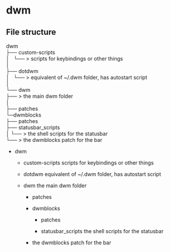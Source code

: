 # dwm

## File structure

dwm  
├── custom-scripts  
│   └── \> scripts for keybindings or other things  
│  
├── dotdwm  
│   └── \> equivalent of ~/.dwm folder, has autostart script  
│  
└── dwm  
    ├── \> the main dwm folder  
    │  
    ├── patches  
    └─dwmblocks  
      ├── patches  
      ├── statusbar\_scripts  
      │   └── \> the shell scripts for the statusbar  
      └── \> the dwmblocks patch for the bar    

* dwm
    * custom-scripts
        scripts for keybindings or other things
    
    * dotdwm
        equivalent of ~/.dwm folder, has autostart script

    * dwm
        the main dwm folder

        * patches
        
        * dwmblocks
            
            * patches
            
            * statusbar_scripts
                the shell scripts for the statusbar
        
        * the dwmblocks patch for the bar
